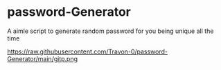 # password-Generator
A aimle script to generate random password for  you being unique all the time

https://raw.githubusercontent.com/Travon-0/password-Generator/main/gitp.png
